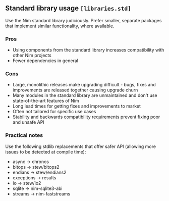 ## Standard library usage `[libraries.std]`

Use the Nim standard library judiciously. Prefer smaller, separate packages that implement similar functionality, where available.

### Pros

* Using components from the standard library increases compatibility with other Nim projects
* Fewer dependencies in general

### Cons

* Large, monolithic releases make upgrading difficult - bugs, fixes and improvements are released together causing upgrade churn
* Many modules in the standard library are unmaintained and don't use state-of-the-art features of Nim
* Long lead times for getting fixes and improvements to market
* Often not tailored for specific use cases
* Stability and backwards compatibility requirements prevent fixing poor and unsafe API

### Practical notes

Use the following stdlib replacements that offer safer API (allowing more issues to be detected at compile time):

* async -> chronos
* bitops -> stew/bitops2
* endians -> stew/endians2
* exceptions -> results
* io -> stew/io2
* sqlite -> nim-sqlite3-abi
* streams -> nim-faststreams

